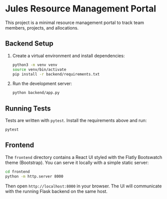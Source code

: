 # Jules Resource Management Portal

This project is a minimal resource management portal to track team members, projects, and allocations.

## Backend Setup

1. Create a virtual environment and install dependencies:
   ```bash
   python3 -m venv venv
   source venv/bin/activate
   pip install -r backend/requirements.txt
   ```
2. Run the development server:
   ```bash
   python backend/app.py
   ```

## Running Tests

Tests are written with `pytest`. Install the requirements above and run:

```bash
pytest
```

## Frontend

The `frontend` directory contains a React UI styled with the Flatly Bootswatch theme (Bootstrap).
You can serve it locally with a simple static server:

```bash
cd frontend
python -m http.server 8000
```

Then open `http://localhost:8000` in your browser. The UI will communicate with
the running Flask backend on the same host.
